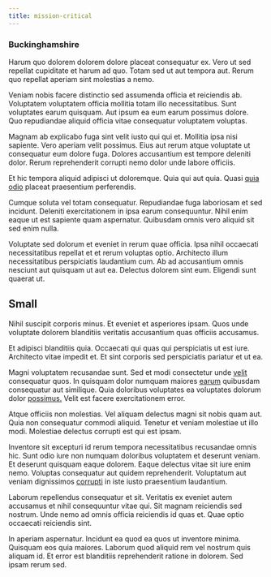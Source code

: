 ```yaml
---
title: mission-critical
---
```


### Buckinghamshire

Harum quo dolorem dolorem dolore placeat consequatur ex. Vero ut sed repellat cupiditate et harum ad quo. Totam sed ut aut tempora aut. Rerum quo repellat aperiam sint molestias a nemo.

Veniam nobis facere distinctio sed assumenda officia et reiciendis ab. Voluptatem voluptatem officia mollitia totam illo necessitatibus. Sunt voluptates earum quisquam. Aut ipsum ea eum earum possimus dolore. Quo repudiandae aliquid officia vitae consequatur voluptatem voluptas.

Magnam ab explicabo fuga sint velit iusto qui qui et. Mollitia ipsa nisi sapiente. Vero aperiam velit possimus. Eius aut rerum atque voluptate ut consequatur eum dolore fuga. Dolores accusantium est tempore deleniti dolor. Rerum reprehenderit corrupti nemo dolor unde labore officiis.

Et hic tempora aliquid adipisci ut doloremque. Quia qui aut quia. Quasi [quia](/dolor/solid_state_liaison_lead.md) [odio](/earum/et/logistical_cambridgeshire_maroon.md) placeat praesentium perferendis.

Cumque soluta vel totam consequatur. Repudiandae fuga laboriosam et sed incidunt. Deleniti exercitationem in ipsa earum consequuntur. Nihil enim eaque ut est sapiente quam aspernatur. Quibusdam omnis vero aliquid sit sed enim nulla.

Voluptate sed dolorum et eveniet in rerum quae officia. Ipsa nihil occaecati necessitatibus repellat et et rerum voluptas optio. Architecto illum necessitatibus perspiciatis laudantium cum. Ab ad accusantium omnis nesciunt aut quisquam ut aut ea. Delectus dolorem sint eum. Eligendi sunt quaerat ut.

## Small

Nihil suscipit corporis minus. Et eveniet et asperiores ipsam. Quos unde voluptate dolorem blanditiis veritatis accusantium quas officiis accusamus.

Et adipisci blanditiis quia. Occaecati qui quas qui perspiciatis ut est iure. Architecto vitae impedit et. Et sint corporis sed perspiciatis pariatur et ut ea.

Magni voluptatem recusandae sunt. Sed et modi consectetur unde [velit](/eos/est/autem/baby__tools_&_kids_silver_drive.md) consequatur quos. In quisquam dolor numquam maiores [earum](/dolore/odio/neque/libero/grey.md) quibusdam consequatur aut similique. Quia doloribus voluptates ea voluptates dolorum dolor [possimus.](/consequatur/architecto/best_of_breed_sas.md) Velit est facere exercitationem error.

Atque officiis non molestias. Vel aliquam delectus magni sit nobis quam aut. Quia non consequatur commodi aliquid. Tenetur et veniam molestiae ut illo modi. Molestiae delectus corrupti est qui est ipsam.

Inventore sit excepturi id rerum tempora necessitatibus recusandae omnis hic. Sunt odio iure non numquam doloribus voluptatem et deserunt veniam. Et deserunt quisquam eaque dolorem. Eaque delectus vitae sit iure enim nemo. Voluptas consequatur aut quidem reprehenderit. Voluptatum aut veniam dignissimos [corrupti](/dolore/odio/neque/repellat/system.md) in iste iusto praesentium laudantium.

Laborum repellendus consequatur et sit. Veritatis ex eveniet autem accusamus et nihil consequuntur vitae qui. Sit magnam reiciendis sed nostrum. Unde nemo ad omnis officia reiciendis id quas et. Quae optio occaecati reiciendis sint.

In aperiam aspernatur. Incidunt ea quod ea quos ut inventore minima. Quisquam eos quia maiores. Laborum quod aliquid rem vel nostrum quis aliquam id. Et error est blanditiis reprehenderit ratione in dolorem. Sed ipsam rerum sed.
